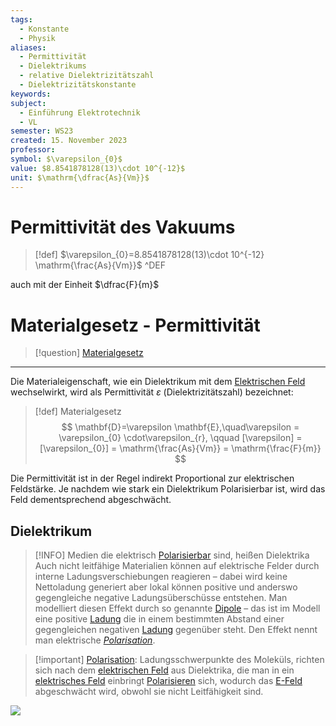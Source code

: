 ```yaml
---
tags:
  - Konstante
  - Physik
aliases:
  - Permittivität
  - Dielektrikums
  - relative Dielektrizitätszahl
  - Dielektrizitätskonstante
keywords: 
subject:
  - Einführung Elektrotechnik
  - VL
semester: WS23
created: 15. November 2023
professor: 
symbol: $\varepsilon_{0}$
value: $8.8541878128(13)\cdot 10^{-12}$
unit: $\mathrm{\dfrac{As}{Vm}}$
---
```

 
# Permittivität des Vakuums

> [!def] $\varepsilon_{0}=8.8541878128(13)\cdot 10^{-12} \mathrm{\frac{As}{Vm}}$ ^DEF


auch mit der Einheit $\dfrac{F}{m}$

# Materialgesetz - Permittivität

> [!question] [Materialgesetz](../../Elektrotechnik/Materialgesetz.md)

---

Die Materialeigenschaft, wie ein Dielektrikum mit dem [Elektrischen Feld](elektrisches%20Feld.md) wechselwirkt, wird als Permittivität $\varepsilon$ (Dielektrizitätszahl) bezeichnet:

> [!def] Materialgesetz
> $$
> \mathbf{D}=\varepsilon \mathbf{E},\quad\varepsilon = \varepsilon_{0} \cdot\varepsilon_{r}, \qquad
> [\varepsilon] = [\varepsilon_{0}] = \mathrm{\frac{As}{Vm}} = \mathrm{\frac{F}{m}}
> $$

Die Permittivität ist in der Regel indirekt Proportional zur elektrischen Feldstärke.
Je nachdem wie stark ein Dielektrikum Polarisierbar ist, wird das Feld dementsprechend abgeschwächt.  

## Dielektrikum

> [!INFO] Medien die elektrisch [Polarisierbar](../../Chemie/Polarisation.md) sind, heißen Dielektrika
> Auch nicht leitfähige Materialien können auf elektrische Felder durch interne Ladungsverschiebungen reagieren – dabei wird keine Nettoladung generiert aber lokal können positive und anderswo gegengleiche negative Ladungsüberschüsse entstehen.
> Man modelliert diesen Effekt durch so genannte [Dipole](elektrischer%20Dipol.md) – das ist im Modell eine positive [Ladung](elektrisches%20Feld.md) die in einem bestimmten Abstand einer gegengleichen negativen [Ladung](elektrisches%20Feld.md) gegenüber steht.
> Den Effekt nennt man elektrische *[Polarisation](../../Chemie/Polarisation.md)*. 


> [!important] [Polarisation](../../Chemie/Polarisation.md): Ladungsschwerpunkte des Moleküls, richten sich nach dem [elektrischen Feld](elektrisches%20Feld.md) aus
> Dielektrika, die man in ein [elektrisches Feld](elektrisches%20Feld.md) einbringt [Polarisieren](../../Chemie/Polarisation.md) sich, wodurch das [E-Feld](elektrisches%20Feld.md) abgeschwächt wird, obwohl sie nicht Leitfähigkeit sind.

![](assets/Pasted%20image%2020240310011251.png)
